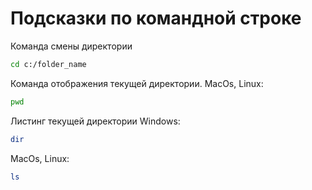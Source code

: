 # Подсказки по командной строке

Команда смены директории

```sh
cd c:/folder_name
```

Команда отображения текущей директории.
MacOs, Linux:
```sh
pwd
```

Листинг текущей директории
Windows:
```sh
dir
```
MacOs, Linux:
```sh
ls
```

